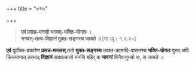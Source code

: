 +++
title = "०१५"

+++


> **एवं प्रसन्न-मनसो भगवद्-भक्ति-योगतः ।**  
> **भगवत्-तत्त्व-विज्ञानं मुक्त-सङ्गस्य जायते ॥** [भा।पु। १.२.२०]

**एवं** पूर्वोक्त-प्रकारेण **प्रसन्न-मनसस्** ततो **मुक्त-सङ्गस्य** त्यक्त-कामादि-वासनस्य **भक्ति-योगतः** पुनर् अपि क्रियमाणात् तस्माद् **विज्ञानं** साक्षात्कारो मनसि बहिर् वा **भावनां** विनैवानुभवो यः, स जायते ॥
